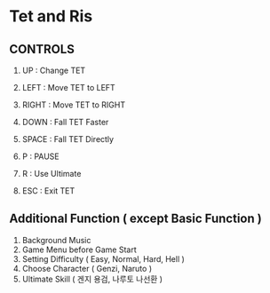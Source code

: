 # Tet and Ris









##  CONTROLS

1. UP : Change TET 
2. LEFT : Move TET to LEFT
3. RIGHT : Move TET to RIGHT
4. DOWN : Fall TET Faster

5. SPACE : Fall TET Directly
6. P : PAUSE
7. R : Use Ultimate
8. ESC : Exit TET

##  Additional Function ( except Basic Function )

1. Background Music
2. Game Menu before Game Start
3. Setting Difficulty ( Easy, Normal, Hard, Hell )
4. Choose Character ( Genzi, Naruto )
5. Ultimate Skill ( 겐지 용검, 나루토 나선환 )
